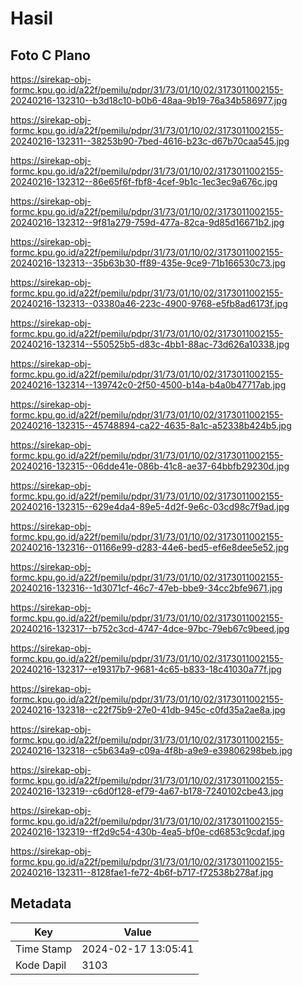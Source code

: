 # Hasil

## Foto C Plano

https://sirekap-obj-formc.kpu.go.id/a22f/pemilu/pdpr/31/73/01/10/02/3173011002155-20240216-132310--b3d18c10-b0b6-48aa-9b19-76a34b586977.jpg

https://sirekap-obj-formc.kpu.go.id/a22f/pemilu/pdpr/31/73/01/10/02/3173011002155-20240216-132311--38253b90-7bed-4616-b23c-d67b70caa545.jpg

https://sirekap-obj-formc.kpu.go.id/a22f/pemilu/pdpr/31/73/01/10/02/3173011002155-20240216-132312--86e65f6f-fbf8-4cef-9b1c-1ec3ec9a676c.jpg

https://sirekap-obj-formc.kpu.go.id/a22f/pemilu/pdpr/31/73/01/10/02/3173011002155-20240216-132312--9f81a279-759d-477a-82ca-9d85d16671b2.jpg

https://sirekap-obj-formc.kpu.go.id/a22f/pemilu/pdpr/31/73/01/10/02/3173011002155-20240216-132313--35b63b30-ff89-435e-9ce9-71b166530c73.jpg

https://sirekap-obj-formc.kpu.go.id/a22f/pemilu/pdpr/31/73/01/10/02/3173011002155-20240216-132313--03380a46-223c-4900-9768-e5fb8ad6173f.jpg

https://sirekap-obj-formc.kpu.go.id/a22f/pemilu/pdpr/31/73/01/10/02/3173011002155-20240216-132314--550525b5-d83c-4bb1-88ac-73d626a10338.jpg

https://sirekap-obj-formc.kpu.go.id/a22f/pemilu/pdpr/31/73/01/10/02/3173011002155-20240216-132314--139742c0-2f50-4500-b14a-b4a0b47717ab.jpg

https://sirekap-obj-formc.kpu.go.id/a22f/pemilu/pdpr/31/73/01/10/02/3173011002155-20240216-132315--45748894-ca22-4635-8a1c-a52338b424b5.jpg

https://sirekap-obj-formc.kpu.go.id/a22f/pemilu/pdpr/31/73/01/10/02/3173011002155-20240216-132315--06dde41e-086b-41c8-ae37-64bbfb29230d.jpg

https://sirekap-obj-formc.kpu.go.id/a22f/pemilu/pdpr/31/73/01/10/02/3173011002155-20240216-132315--629e4da4-89e5-4d2f-9e6c-03cd98c7f9ad.jpg

https://sirekap-obj-formc.kpu.go.id/a22f/pemilu/pdpr/31/73/01/10/02/3173011002155-20240216-132316--01166e99-d283-44e6-bed5-ef6e8dee5e52.jpg

https://sirekap-obj-formc.kpu.go.id/a22f/pemilu/pdpr/31/73/01/10/02/3173011002155-20240216-132316--1d3071cf-46c7-47eb-bbe9-34cc2bfe9671.jpg

https://sirekap-obj-formc.kpu.go.id/a22f/pemilu/pdpr/31/73/01/10/02/3173011002155-20240216-132317--b752c3cd-4747-4dce-97bc-79eb67c9beed.jpg

https://sirekap-obj-formc.kpu.go.id/a22f/pemilu/pdpr/31/73/01/10/02/3173011002155-20240216-132317--e19317b7-9681-4c65-b833-18c41030a77f.jpg

https://sirekap-obj-formc.kpu.go.id/a22f/pemilu/pdpr/31/73/01/10/02/3173011002155-20240216-132318--c22f75b9-27e0-41db-945c-c0fd35a2ae8a.jpg

https://sirekap-obj-formc.kpu.go.id/a22f/pemilu/pdpr/31/73/01/10/02/3173011002155-20240216-132318--c5b634a9-c09a-4f8b-a9e9-e39806298beb.jpg

https://sirekap-obj-formc.kpu.go.id/a22f/pemilu/pdpr/31/73/01/10/02/3173011002155-20240216-132319--c6d0f128-ef79-4a67-b178-7240102cbe43.jpg

https://sirekap-obj-formc.kpu.go.id/a22f/pemilu/pdpr/31/73/01/10/02/3173011002155-20240216-132319--ff2d9c54-430b-4ea5-bf0e-cd6853c9cdaf.jpg

https://sirekap-obj-formc.kpu.go.id/a22f/pemilu/pdpr/31/73/01/10/02/3173011002155-20240216-132311--8128fae1-fe72-4b6f-b717-f72538b278af.jpg


## Metadata

| Key        | Value               |
| ---------- | ------------------- |
| Time Stamp | 2024-02-17 13:05:41 |
| Kode Dapil | 3103                |



